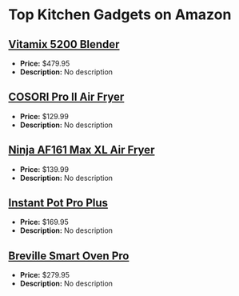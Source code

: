 # Top Kitchen Gadgets on Amazon

## [Vitamix 5200 Blender](https://www.amazon.com/dp/B008H4SLV6?tag=mychanneld-20)
- **Price:** $479.95
- **Description:** No description

## [COSORI Pro II Air Fryer](https://www.amazon.com/dp/B09C8NP2K3?tag=mychanneld-20)
- **Price:** $129.99
- **Description:** No description

## [Ninja AF161 Max XL Air Fryer](https://www.amazon.com/dp/B07S6529ZZ?tag=mychanneld-20)
- **Price:** $139.99
- **Description:** No description

## [Instant Pot Pro Plus](https://www.amazon.com/dp/B08PQ2KWHS?tag=mychanneld-20)
- **Price:** $169.95
- **Description:** No description

## [Breville Smart Oven Pro](https://www.amazon.com/dp/B00XBOXVIA?tag=mychanneld-20)
- **Price:** $279.95
- **Description:** No description

